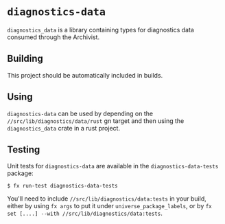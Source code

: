 # `diagnostics-data`

`diagnostics_data` is a library containing types for diagnostics data consumed through the
Archivist.

## Building

This project should be automatically included in builds.

## Using

`diagnostics-data` can be used by depending on the
`//src/lib/diagnostics/data/rust` gn target and then using the `diagnostics_data` crate
in a rust project.

## Testing

Unit tests for `diagnostics-data` are available in the `diagnostics-data-tests` package:

```
$ fx run-test diagnostics-data-tests
```

You'll need to include `//src/lib/diagnostics/data:tests` in your
build, either by using `fx args` to put it under `universe_package_labels`, or
by `fx set [....] --with //src/lib/diagnostics/data:tests`.
